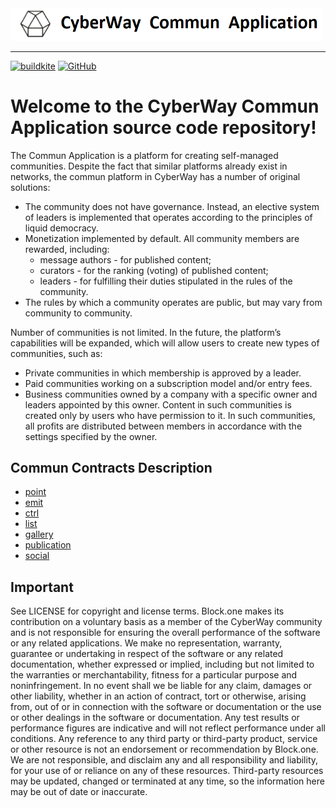 
<img width="500" src="./docs/logo_1.png" />

*****  

[![buildkite](https://badge.buildkite.com/e37eaf75ef47a17ecf8d2b451d0175fb22907f5b51c5034334.svg?branch=master)](https://buildkite.com/commun.contracts)
[![GitHub](https://img.shields.io/github/license/cyberway/cyberway.contracts.svg)](https://github.com/cyberway/cyberway.contracts/blob/master/LICENSE)

# Welcome to the CyberWay Commun Application source code repository!

The Commun Application is a platform for creating self-managed communities. Despite the fact that similar platforms already exist in networks, the commun platform in CyberWay has a number of original solutions: 

* The community does not have governance. Instead, an elective system of leaders is implemented that operates according to the principles of liquid democracy.
* Monetization implemented by default. All community members are rewarded, including:
  * message authors - for published content;
  * curators - for the ranking (voting) of published content;
  * leaders - for fulfilling their duties stipulated in the rules of the community.
* The rules by which a community operates are public, but may vary from community to community.

Number of communities is not limited. In the future, the platform’s capabilities will be expanded, which will allow users to create new types of communities, such as:
* Private communities in which membership is approved by a leader.
* Paid communities working on a subscription model and/or entry fees.
* Business communities owned by a company with a specific owner and leaders appointed by this owner. Content in such communities is created only by users who have permission to it. In such communities, all profits are distributed between members in accordance with the settings specified by the owner.


## Commun Contracts Description
* [point](https://doxygen.cyberway.io/group__point.html)
* [emit](https://doxygen.cyberway.io/group__emission.html)
* [ctrl](https://doxygen.cyberway.io/group__control.html)
* [list](https://doxygen.cyberway.io/group__list.html)
* [gallery](https://doxygen.cyberway.io/group__gallery.html)
* [publication](https://doxygen.cyberway.io/group__publish.html)
* [social](https://doxygen.cyberway.io/group__social.html)


## Important

See LICENSE for copyright and license terms. Block.one makes its contribution on a voluntary basis as a member of the CyberWay community and is not responsible for ensuring the overall performance of the software or any related applications. We make no representation, warranty, guarantee or undertaking in respect of the software or any related documentation, whether expressed or implied, including but not limited to the warranties or merchantability, fitness for a particular purpose and noninfringement. In no event shall we be liable for any claim, damages or other liability, whether in an action of contract, tort or otherwise, arising from, out of or in connection with the software or documentation or the use or other dealings in the software or documentation.  Any test results or performance figures are indicative and will not reflect performance under all conditions.  Any reference to any third party or third-party product, service or other resource is not an endorsement or recommendation by Block.one.  We are not responsible, and disclaim any and all responsibility and liability, for your use of or reliance on any of these resources. Third-party resources may be updated, changed or terminated at any time, so the information here may be out of date or inaccurate.



